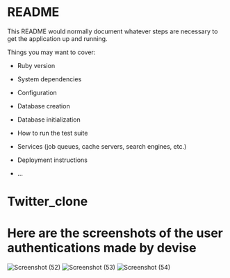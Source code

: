 # README

This README would normally document whatever steps are necessary to get the
application up and running.

Things you may want to cover:

* Ruby version

* System dependencies

* Configuration

* Database creation

* Database initialization

* How to run the test suite

* Services (job queues, cache servers, search engines, etc.)

* Deployment instructions

* ...
# Twitter_clone
# Here are the screenshots of the user authentications made by devise
![Screenshot (52)](https://user-images.githubusercontent.com/75951357/155167647-f7d119e2-d395-48e0-9dfb-db5a88b93e8b.png)
![Screenshot (53)](https://user-images.githubusercontent.com/75951357/155167653-a82c946e-5c8c-4979-add4-63d1502c0863.png)
![Screenshot (54)](https://user-images.githubusercontent.com/75951357/155167657-8996752b-5dae-4c86-8516-3bd058a51cfe.png)
